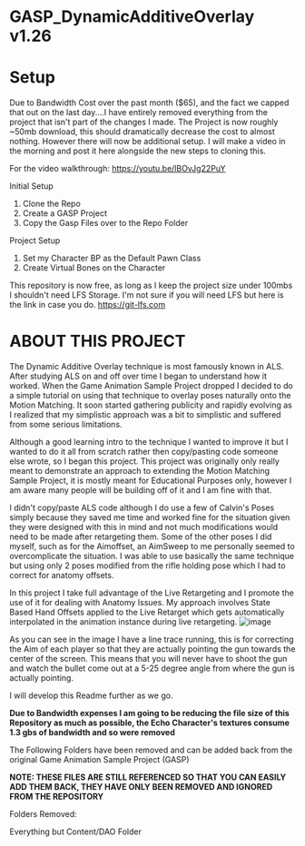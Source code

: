 # GASP_DynamicAdditiveOverlay v1.26

# Setup
Due to Bandwidth Cost over the past month ($65), and the fact we capped that out on the last day....I have entirely removed everything from the project that isn't part of the changes I made. The Project is now roughly ~50mb download, this should dramatically decrease the cost to almost nothing. However there will now be additional setup. I will make a video in the morning and post it here alongside the new steps to cloning this.

For the video walkthrough: https://youtu.be/lBOvJg22PuY

Initial Setup
1. Clone the Repo
2. Create a GASP Project
3. Copy the Gasp Files over to the Repo Folder

Project Setup
1. Set my Character BP as the Default Pawn Class
2. Create Virtual Bones on the Character

This repository is now free, as long as I keep the project size under 100mbs I shouldn't need LFS Storage.
I'm not sure if you will need LFS but here is the link in case you do. https://git-lfs.com

# ABOUT THIS PROJECT

The Dynamic Additive Overlay technique is most famously known in ALS. After studying ALS on and off over time I began to understand how it worked. When the Game Animation Sample Project dropped I decided to do a simple tutorial on using that technique to overlay poses naturally onto the Motion Matching. It soon started gathering publicity and rapidly evolving as I realized that my simplistic approach was a bit to simplistic and suffered from some serious limitations. 

Although a good learning intro to the technique I wanted to improve it but I wanted to do it all from scratch rather then copy/pasting code someone else wrote, so I began this project. This project was originally only really meant to demonstrate an approach to extending the Motion Matching Sample Project, it is mostly meant for Educational Purposes only, however I am aware many people will be building off of it and I am fine with that.

I didn't copy/paste ALS code although I do use a few of Calvin's Poses simply because they saved me time and worked fine for the situation given they were designed with this in mind and not much modifications would need to be made after retargeting them.
Some of the other poses I did myself, such as for the Aimoffset, an AimSweep to me personally seemed to overcomplicate the situation. I was able to use basically the same technique but using only 2 poses modified from the rifle holding pose which I had to correct for anatomy offsets.

In this project I take full advantage of the Live Retargeting and I promote the use of it for dealing with Anatomy Issues. My approach involves State Based Hand Offsets applied to the Live Retarget which gets automatically interpolated in the animation instance during live retargeting.
![image](https://github.com/user-attachments/assets/ec0c6703-5f2c-429f-8082-93d0a6348f9b)

As you can see in the image I have a line trace running, this is for correcting the Aim of each player so that they are actually pointing the gun towards the center of the screen. This means that you will never have to shoot the gun and watch the bullet come out at a 5-25 degree angle from where the gun is actually pointing.

I will develop this Readme further as we go.

**Due to Bandwidth expenses I am going to be reducing the file size of this Repository as much as possible, the Echo Character's textures consume 1.3 gbs of bandwidth and so were removed**

The Following Folders have been removed and can be added back from the original Game Animation Sample Project (GASP)

**NOTE: THESE FILES ARE STILL REFERENCED SO THAT YOU CAN EASILY ADD THEM BACK, THEY HAVE ONLY BEEN REMOVED AND IGNORED FROM THE REPOSITORY**

Folders Removed:

Everything but Content/DAO Folder
